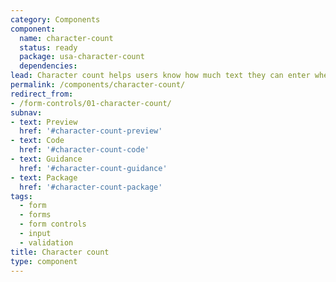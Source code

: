 ```yaml
---
category: Components
component:
  name: character-count
  status: ready
  package: usa-character-count
  dependencies:
lead: Character count helps users know how much text they can enter when there is a limit on the number of characters.
permalink: /components/character-count/
redirect_from:
- /form-controls/01-character-count/
subnav:
- text: Preview
  href: '#character-count-preview'
- text: Code
  href: '#character-count-code'
- text: Guidance
  href: '#character-count-guidance'
- text: Package
  href: '#character-count-package'
tags:
  - form
  - forms
  - form controls
  - input
  - validation
title: Character count
type: component
---
```

